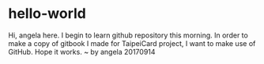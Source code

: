 # hello-world

Hi, angela here. I begin to learn github repository this morning.
In order to make a copy of gitbook I made for TaipeiCard project, I want to make use of GitHub.
Hope it works. 
~ by angela 20170914
